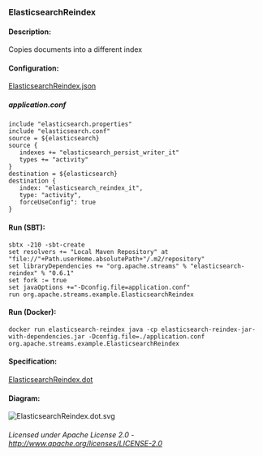 ### ElasticsearchReindex

#### Description:

Copies documents into a different index

#### Configuration:

[ElasticsearchReindex.json](ElasticsearchReindex.json "ElasticsearchReindex.json")

##### application.conf

    include "elasticsearch.properties"
    include "elasticsearch.conf"
    source = ${elasticsearch}
    source {
       indexes += "elasticsearch_persist_writer_it"
       types += "activity"
    }
    destination = ${elasticsearch}
    destination {
       index: "elasticsearch_reindex_it",
       type: "activity",
       forceUseConfig": true
    }
    
#### Run (SBT):

    sbtx -210 -sbt-create
    set resolvers += "Local Maven Repository" at "file://"+Path.userHome.absolutePath+"/.m2/repository"
    set libraryDependencies += "org.apache.streams" % "elasticsearch-reindex" % "0.6.1"
    set fork := true
    set javaOptions +="-Dconfig.file=application.conf"
    run org.apache.streams.example.ElasticsearchReindex

#### Run (Docker):

    docker run elasticsearch-reindex java -cp elasticsearch-reindex-jar-with-dependencies.jar -Dconfig.file=./application.conf org.apache.streams.example.ElasticsearchReindex

#### Specification:

[ElasticsearchReindex.dot](ElasticsearchReindex.dot "ElasticsearchReindex.dot" )

#### Diagram:

![ElasticsearchReindex.dot.svg](./ElasticsearchReindex.dot.svg)


###### Licensed under Apache License 2.0 - http://www.apache.org/licenses/LICENSE-2.0